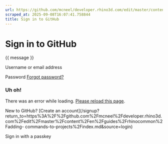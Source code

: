 ```yaml
---
url: https://github.com/mcneel/developer.rhino3d.com/edit/master/content/en/guides/rhinocommon/adding-commands-to-projects/index.md
scraped_at: 2025-09-08T16:07:41.758844
title: Sign in to GitHub
---
```


# Sign in to GitHub

{{ message }}

Username or email address

Password  [Forgot password?](/password_reset)

###  Uh oh!

There was an error while loading. [Please reload this page]().

New to GitHub? [Create an
account](/signup?return_to=https%3A%2F%2Fgithub.com%2Fmcneel%2Fdeveloper.rhino3d.com%2Fedit%2Fmaster%2Fcontent%2Fen%2Fguides%2Frhinocommon%2Fadding-
commands-to-projects%2Findex.md&source=login)

Sign in with a passkey

